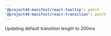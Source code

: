 ```yaml
---
'@project44-manifest/react-tooltip': patch
'@project44-manifest/react-transition': patch
---
```


Updating default transition length to 200ms

